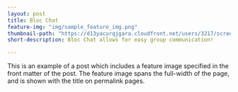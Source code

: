 ```yaml
---
layout: post
title: Bloc Chat
feature-img: "img/sample_feature_img.png"
thumbnail-path: "https://d13yacurqjgara.cloudfront.net/users/3217/screenshots/2030974/bloctalk_1x.png"
short-description: Bloc Chat allows for easy group communication!

---
```

This is an example of a post which includes a feature image specified in the front matter of the post. The feature image spans the full-width of the page, and is shown with the title on permalink pages.

